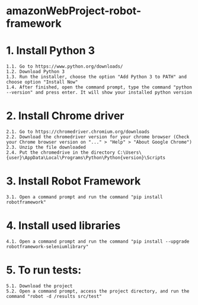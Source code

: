 # amazonWebProject-robot-framework

# 1. Install Python 3 
	1.1. Go to https://www.python.org/downloads/
	1.2. Download Python 3
	1.3. Run the installer, choose the option "Add Python 3 to PATH" and choose option "Install Now"
	1.4. After finished, open the command prompt, type the command "python --version" and press enter. It will show your installed python version

# 2. Install Chrome driver
	2.1. Go to https://chromedriver.chromium.org/downloads
	2.2. Download the chromedriver version for your chrome browser (Check your Chrome browser version on "..." > "Help" > "About Google Chrome")
	2.3. Unzip the file downloaded
	2.4. Put the chromedrive in the directory C:\Users\{user}\AppData\Local\Programs\Python\Python{version}\Scripts

# 3. Install Robot Framework
	3.1. Open a command prompt and run the command "pip install robotframework"

# 4. Install used libraries
	4.1. Open a command prompt and run the command "pip install --upgrade robotframework-seleniumlibrary"	

# 5. To run tests:
	5.1. Download the project
	5.2. Open a command prompt, access the project directory, and run the command "robot -d /results src/test"

